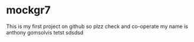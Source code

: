 # mockgr7
This is my first project on github so plzz check and co-operate
my name is anthony gomsolvis tetst sdsdsd
